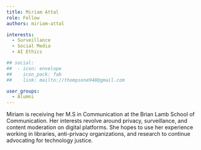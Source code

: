 ```yaml
---
title: Miriam Attal
role: Fellow
authors: miriam-attal

interests:
  - Surveillance
  - Social Media
  - AI Ethics

## social:
##  - icon: envelope
##    icon_pack: fab
##    link: mailto://thompsone948@gmail.com

user_groups:
  - Alumni
---
```

Miriam is receiving her M.S in Communication at the Brian Lamb School of Communication. Her interests revolve around privacy, surveillance, and content moderation on digital platforms. She hopes to use her experience working in libraries, anti-privacy organizations, and research to continue advocating for technology justice.
